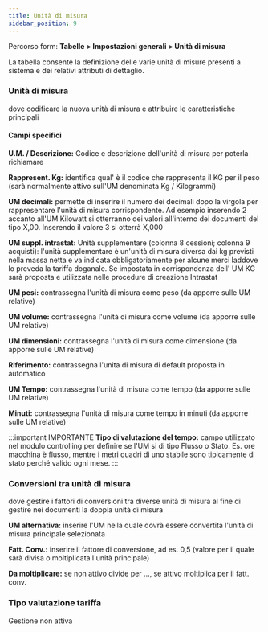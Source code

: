 ```yaml
---
title: Unità di misura
sidebar_position: 9
---
```



Percorso form: **Tabelle > Impostazioni generali > Unità di misura**

La tabella consente la definizione delle varie unità di misure presenti a sistema e dei relativi attributi di dettaglio.
 
### Unità di misura

dove codificare la nuova unità di misura e attribuire le caratteristiche principali

#### Campi specifici

**U.M. / Descrizione:** Codice e descrizione dell'unità di misura per poterla richiamare

**Rappresent. Kg:** identifica qual' è il codice che rappresenta il KG per il peso (sarà normalmente attivo sull'UM denominata Kg / Kilogrammi)

**UM decimali:** permette di inserire il numero dei decimali dopo la virgola per rappresentare l'unità di misura corrispondente. Ad esempio inserendo 2 accanto all'UM Kilowatt si otterranno dei valori all'interno dei documenti del tipo X,00. Inserendo il valore 3 si otterrà X,000

**UM suppl. intrastat:** Unità supplementare (colonna 8 cessioni; colonna 9 acquisti): l'unità supplementare è un'unità di misura diversa dai kg previsti nella massa netta e va indicata obbligatoriamente per alcune merci laddove lo preveda la tariffa doganale. Se impostata in corrispondenza dell' UM KG sarà proposta e utilizzata nelle procedure di creazione Intrastat

**UM pesi:** contrassegna l'unità di misura come peso (da apporre sulle UM relative)

**UM volume:** contrassegna l'unità di misura come volume (da apporre sulle UM relative)

**UM dimensioni:** contrassegna l'unità di misura come dimensione (da apporre sulle UM relative)

**Riferimento:** contrassegna l'unita di misura di default proposta in automatico

**UM Tempo:** contrassegna l'unità di misura come tempo (da apporre sulle UM relative)

**Minuti:** contrassegna l'unità di misura come tempo in minuti (da apporre sulle UM relative)

:::important IMPORTANTE
**Tipo di valutazione del tempo:** campo utilizzato nel modulo controlling per definire se l'UM si di tipo Flusso o Stato.
Es. ore macchina è flusso, mentre i metri quadri di uno stabile sono tipicamente di stato perché valido ogni mese.
:::

### Conversioni tra unità di misura

dove gestire i fattori di conversioni tra diverse unità di misura al fine di gestire nei documenti la doppia unità di misura

**UM alternativa:** inserire l'UM nella quale dovrà essere convertita l'unità di misura principale selezionata

**Fatt. Conv.:** inserire il fattore di conversione, ad es. 0,5 (valore per il quale sarà divisa o moltiplicata l'unità principale)

**Da moltiplicare:** se non attivo divide per ..., se attivo moltiplica per il fatt. conv.

### Tipo valutazione tariffa 

Gestione non attiva